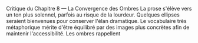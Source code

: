 Critique du Chapitre 8 — La Convergence des Ombres La prose s'élève vers un ton plus solennel, parfois au risque de la lourdeur. Quelques ellipses seraient bienvenues pour conserver l'élan dramatique. Le vocabulaire très métaphorique mérite d'être équilibré par des images plus concrètes afin de maintenir l'accessibilité. Les ombres rappellent
